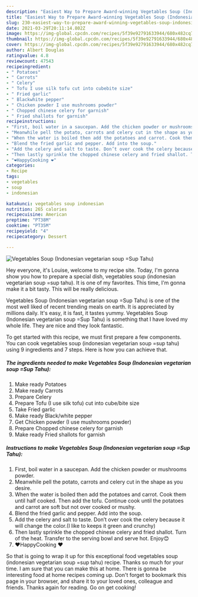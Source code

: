 ```yaml
---
description: "Easiest Way to Prepare Award-winning Vegetables Soup (Indonesian vegetarian soup =Sup Tahu)"
title: "Easiest Way to Prepare Award-winning Vegetables Soup (Indonesian vegetarian soup =Sup Tahu)"
slug: 230-easiest-way-to-prepare-award-winning-vegetables-soup-indonesian-vegetarian-soup-sup-tahu
date: 2021-03-29T20:11:14.802Z
image: https://img-global.cpcdn.com/recipes/5f39e92791633944/680x482cq70/vegetables-soup-indonesian-vegetarian-soup-sup-tahu-recipe-main-photo.jpg
thumbnail: https://img-global.cpcdn.com/recipes/5f39e92791633944/680x482cq70/vegetables-soup-indonesian-vegetarian-soup-sup-tahu-recipe-main-photo.jpg
cover: https://img-global.cpcdn.com/recipes/5f39e92791633944/680x482cq70/vegetables-soup-indonesian-vegetarian-soup-sup-tahu-recipe-main-photo.jpg
author: Albert Douglas
ratingvalue: 4.8
reviewcount: 47543
recipeingredient:
- " Potatoes"
- " Carrots"
- " Celery"
- " Tofu I use silk tofu cut into cubebite size"
- " Fried garlic"
- " Blackwhite pepper"
- " Chicken powder I use mushrooms powder"
- " Chopped chinese celery for garnish"
- " Fried shallots for garnish"
recipeinstructions:
- "First, boil water in a saucepan. Add the chicken powder or mushrooms powder."
- "Meanwhile pell the potato, carrots and celery cut in the shape as you desire."
- "When the water is boiled then add the potatoes and carrot. Cook them until half cooked. Then add the tofu. Continue cook until the potatoes and carrot are soft but not over cooked or mushy."
- "Blend the fried garlic and pepper. Add into the soup."
- "Add the celery and salt to taste. Don’t over cook the celery because it will change the color.(I like to keeps it green and crunchy)"
- "Then lastly sprinkle the chopped chinese celery and fried shallot. Turn of the heat. Transfer to the serving bowl and serve hot. Enjoy😊"
- "❤️HappyCooking ❤️"
categories:
- Recipe
tags:
- vegetables
- soup
- indonesian

katakunci: vegetables soup indonesian 
nutrition: 265 calories
recipecuisine: American
preptime: "PT38M"
cooktime: "PT35M"
recipeyield: "4"
recipecategory: Dessert

---
```



![Vegetables Soup (Indonesian vegetarian soup =Sup Tahu)](https://img-global.cpcdn.com/recipes/5f39e92791633944/680x482cq70/vegetables-soup-indonesian-vegetarian-soup-sup-tahu-recipe-main-photo.jpg)

Hey everyone, it's Louise, welcome to my recipe site. Today, I'm gonna show you how to prepare a special dish, vegetables soup (indonesian vegetarian soup =sup tahu). It is one of my favorites. This time, I'm gonna make it a bit tasty. This will be really delicious.



Vegetables Soup (Indonesian vegetarian soup =Sup Tahu) is one of the most well liked of recent trending meals on earth. It is appreciated by millions daily. It's easy, it is fast, it tastes yummy. Vegetables Soup (Indonesian vegetarian soup =Sup Tahu) is something that I have loved my whole life. They are nice and they look fantastic.


To get started with this recipe, we must first prepare a few components. You can cook vegetables soup (indonesian vegetarian soup =sup tahu) using 9 ingredients and 7 steps. Here is how you can achieve that.

<!--inarticleads1-->

##### The ingredients needed to make Vegetables Soup (Indonesian vegetarian soup =Sup Tahu):

1. Make ready  Potatoes
1. Make ready  Carrots
1. Prepare  Celery
1. Prepare  Tofu (I use silk tofu) cut into cube/bite size
1. Take  Fried garlic
1. Make ready  Black/white pepper
1. Get  Chicken powder (I use mushrooms powder)
1. Prepare  Chopped chinese celery for garnish
1. Make ready  Fried shallots for garnish




<!--inarticleads2-->

##### Instructions to make Vegetables Soup (Indonesian vegetarian soup =Sup Tahu):

1. First, boil water in a saucepan. Add the chicken powder or mushrooms powder.
1. Meanwhile pell the potato, carrots and celery cut in the shape as you desire.
1. When the water is boiled then add the potatoes and carrot. Cook them until half cooked. Then add the tofu. Continue cook until the potatoes and carrot are soft but not over cooked or mushy.
1. Blend the fried garlic and pepper. Add into the soup.
1. Add the celery and salt to taste. Don’t over cook the celery because it will change the color.(I like to keeps it green and crunchy)
1. Then lastly sprinkle the chopped chinese celery and fried shallot. Turn of the heat. Transfer to the serving bowl and serve hot. Enjoy😊
1. ❤️HappyCooking ❤️




So that is going to wrap it up for this exceptional food vegetables soup (indonesian vegetarian soup =sup tahu) recipe. Thanks so much for your time. I am sure that you can make this at home. There is gonna be interesting food at home recipes coming up. Don't forget to bookmark this page in your browser, and share it to your loved ones, colleague and friends. Thanks again for reading. Go on get cooking!
